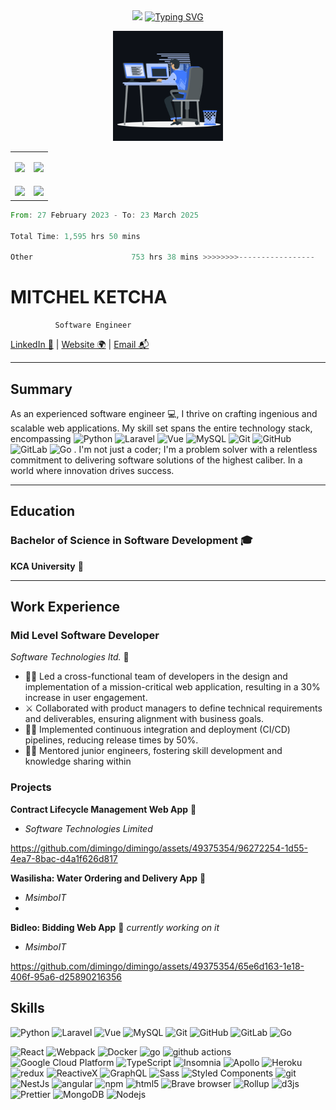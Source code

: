 <div align="center">
  <img src="https://emojis.slackmojis.com/emojis/images/1531849430/4246/blob-sunglasses.gif?1531849430" width="50" class="mt-6"/> 
  <a href="https://git.io/typing-svg"><img src="https://readme-typing-svg.demolab.com?font=Fira+Code&pause=1000&color=29F73F&width=435&lines=%23+Exploring+the+realms+of+code;+one+commit+at+a+time;%22Welcome+to+my+coding+journey%22" alt="Typing SVG" /></a>
</div>


<p align="center"><img src="https://github.com/dimingo/dimingo/blob/main/animation.gif" width="35%"></p>

<table>
  <tr>
    <td>
 <img class="img" src="https://github-readme-stats.vercel.app/api?username=dimingo&show_icons=true&theme=transparent" />
    </td>
    <td>
      <p align="center" ><img class="img" src="https://github-readme-stats.vercel.app/api/top-langs/?username=dimingo&theme=transparent&layout=compact" /> </p>
    </td>
  </tr>
  <tr>
    <td>
       <img class="img" src="https://leetcard.jacoblin.cool/dimingo?font=Dancing_Script" />
    </td>
    <td>
       <img class="img" src="https://streak-stats.demolab.com?user=dimingo&theme=dark" />
    </td>
  </tr>
</table>

<!--START_SECTION:waka-->

```rust
From: 27 February 2023 - To: 23 March 2025

Total Time: 1,595 hrs 50 mins

Other                      753 hrs 38 mins >>>>>>>>-----------------   32.08 %
```

<!--END_SECTION:waka-->

# MITCHEL KETCHA
              Software Engineer


[LinkedIn 💼](https://www.linkedin.com/in/mitchel-ketcha) | [Website 🌍](https://portfolio-ketcha-zi8x.vercel.app/) | [Email 📬](mailto:mitchelketcha@gmail.com)

---

## Summary
As an experienced software engineer 💻, I thrive on crafting ingenious and scalable web applications. My skill set spans the entire technology stack, encompassing ![Python](https://img.shields.io/badge/-Php-black?style=flat-square&logo=php)
![Laravel](https://img.shields.io/badge/-Laravel-black?style=flat-square&logo=laravel)
![Vue](https://img.shields.io/badge/Vue.js-35495E?style=flat-square&logo=vue.js&logoColor=4FC08D)
![MySQL](https://img.shields.io/badge/-MySQL-black?style=flat-square&logo=mysql)
![Git](https://img.shields.io/badge/-Git-black?style=flat-square&logo=git)
![GitHub](https://img.shields.io/badge/-GitHub-181717?style=flat-square&logo=github)
![GitLab](https://img.shields.io/badge/-GitLab-FCA121?style=flat-square&logo=gitlab)
![Go](https://img.shields.io/badge/Go-00ADD8?style=flat-square&logo=go&logoColor=white)
. I'm not just a coder; I'm a problem solver with a relentless commitment to delivering software solutions of the highest caliber. In a world where innovation drives success.

---

## Education
### Bachelor of Science in Software Development 🎓
**KCA University** 🏫


---

## Work Experience

### Mid Level Software Developer
_Software Technologies  ltd._ 🏢
  
- 👨‍🏫 Led a cross-functional team of developers in the design and implementation of a mission-critical web application, resulting in a 30% increase in user engagement.
- ⚔️ Collaborated with product managers to define technical requirements and deliverables, ensuring alignment with business goals.
- 👷‍♂️ Implemented continuous integration and deployment (CI/CD) pipelines, reducing release times by 50%.
- 👨‍🍼 Mentored junior engineers, fostering skill development and knowledge sharing within

### Projects
**Contract Lifecycle Management Web App** 📁
- *Software Technologies Limited*
  


https://github.com/dimingo/dimingo/assets/49375354/96272254-1d55-4ea7-8bac-d4a1f626d817





**Wasilisha: Water Ordering and Delivery App** 🚰
- *MsimboIT*
- 
 **Bidleo: Bidding Web App** 🤑
  *currently working on it*
- *MsimboIT* 

https://github.com/dimingo/dimingo/assets/49375354/65e6d163-1e18-406f-95a6-d25890216356


## Skills  
![Python](https://img.shields.io/badge/-Php-black?style=flat-square&logo=php)
![Laravel](https://img.shields.io/badge/-Laravel-black?style=flat-square&logo=laravel)
![Vue](https://img.shields.io/badge/Vue.js-35495E?style=flat-square&logo=vue.js&logoColor=4FC08D)
![MySQL](https://img.shields.io/badge/-MySQL-black?style=flat-square&logo=mysql)
![Git](https://img.shields.io/badge/-Git-black?style=flat-square&logo=git)
![GitHub](https://img.shields.io/badge/-GitHub-181717?style=flat-square&logo=github)
![GitLab](https://img.shields.io/badge/-GitLab-FCA121?style=flat-square&logo=gitlab)
![Go](https://img.shields.io/badge/Go-00ADD8?style=flat-square&logo=go&logoColor=white)


 <p><img alt="React" src="https://img.shields.io/badge/-React-45b8d8?style=flat-square&logo=vue&logoColor=white" />
  <img alt="Webpack" src="https://img.shields.io/badge/-Webpack-8DD6F9?style=flat-square&logo=webpack&logoColor=white" /> 
  <img alt="Docker" src="https://img.shields.io/badge/-Docker-46a2f1?style=flat-square&logo=docker&logoColor=white" />
   <img alt="go" src="https://img.shields.io/badge/Go-00ADD8?style=flat-square&logo=go&logoColor=white" />
  <img alt="github actions" src="https://img.shields.io/badge/-Github_Actions-2088FF?style=flat-square&logo=github-actions&logoColor=white" />
  <img alt="Google Cloud Platform" src="https://img.shields.io/badge/-Google_Cloud_Platform-1a73e8?style=flat-square&logo=google-cloud&logoColor=white" />
  <img alt="TypeScript" src="https://img.shields.io/badge/-TypeScript-007ACC?style=flat-square&logo=typescript&logoColor=white" />
  <img alt="Insomnia" src="https://img.shields.io/badge/-Insomnia-5849BE?style=flat-square&logo=insomnia&logoColor=white" />
  <img alt="Apollo" src="https://img.shields.io/badge/-Apollo%20GraphQL-311C87?style=flat-square&logo=apollo-graphql&logoColor=white" />
  <img alt="Heroku" src="https://img.shields.io/badge/-Heroku-430098?style=flat-square&logo=heroku&logoColor=white" />
  <img alt="redux" src="https://img.shields.io/badge/-Redux-764ABC?style=flat-square&logo=redux&logoColor=white" />
  <img alt="ReactiveX" src="https://img.shields.io/badge/-RxJs-B7178C?style=flat-square&logo=reactivex&logoColor=white" />
  <img alt="GraphQL" src="https://img.shields.io/badge/-GraphQL-E10098?style=flat-square&logo=graphql&logoColor=white" />
  <img alt="Sass" src="https://img.shields.io/badge/-Sass-CC6699?style=flat-square&logo=sass&logoColor=white" />
  <img alt="Styled Components" src="https://img.shields.io/badge/-Styled_Components-db7092?style=flat-square&logo=styled-components&logoColor=white" />
  <img alt="git" src="https://img.shields.io/badge/-Git-F05032?style=flat-square&logo=git&logoColor=white" />
  <img alt="NestJs" src="https://img.shields.io/badge/-NestJs-ea2845?style=flat-square&logo=nestjs&logoColor=white" />
  <img alt="angular" src="https://img.shields.io/badge/-Angular-DD0031?style=flat-square&logo=angular&logoColor=white" />
  <img alt="npm" src="https://img.shields.io/badge/-NPM-CB3837?style=flat-square&logo=npm&logoColor=white" />
  <img alt="html5" src="https://img.shields.io/badge/-HTML5-E34F26?style=flat-square&logo=html5&logoColor=white" />
  <img alt="Brave browser" src="https://img.shields.io/badge/-Brave_Browser-FB542B?style=flat-square&logo=brave&logoColor=white" />
  <img alt="Rollup" src="https://img.shields.io/badge/-Rollup-EC4A3F?style=flat-square&logo=rollup.js&logoColor=white" />
  <img alt="d3js" src="https://img.shields.io/badge/-D3.js-F9A03C?style=flat-square&logo=d3.js&logoColor=white" />
  <img alt="Prettier" src="https://img.shields.io/badge/-Prettier-F7B93E?style=flat-square&logo=prettier&logoColor=white" />
  <img alt="MongoDB" src="https://img.shields.io/badge/-MongoDB-13aa52?style=flat-square&logo=mongodb&logoColor=white" />
  <img alt="Nodejs" src="https://img.shields.io/badge/-Nodejs-43853d?style=flat-square&logo=Node.js&logoColor=white" /> </p>



<!--START_SECTION:activity-->



<!-- BLOG-POST-LIST:END -->


